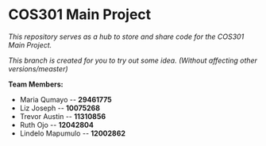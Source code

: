 # __COS301 Main Project__

_This repository serves as a hub to store and share code for the COS301 Main Project._

_This branch is created for you to try out some idea. (Without affecting other versions/measter)_

__Team Members:__
* Maria Qumayo -- __29461775__
* Liz Joseph -- __10075268__
* Trevor Austin -- __11310856__
* Ruth Ojo -- __12042804__
* Lindelo Mapumulo -- __12002862__
